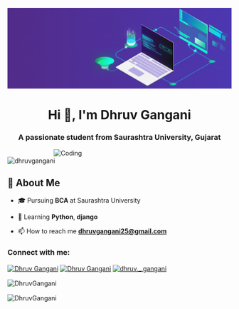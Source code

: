 ![Header](https://raw.githubusercontent.com/KShukhrat/KShukhrat/main/assets/header_gif.gif)
<h1 align="center">Hi 👋, I'm Dhruv Gangani</h1>
<h3 align="center">A passionate student from Saurashtra University, Gujarat</h3>

<img align="right" alt="Coding" width="400" src="https://cdn.dribbble.com/users/1162077/screenshots/3848914/programmer.gif">

<p align="left"> <img src="https://komarev.com/ghpvc/?username=dhruvgangani&label=Profile%20views&color=0e75b6&style=flat" alt="dhruvgangani" /> </p>


## 🚀 About Me
- 🎓 Pursuing **BCA** at Saurashtra University
- 🌱 Learning **Python**, **django**

- 📫 How to reach me **dhruvgangani25@gmail.com**

<h3 align="left">Connect with me:</h3>
<p align="left">
<a href="https://x.com/DhruvGangani24" target="blank"><img align="center" src="https://raw.githubusercontent.com/rahuldkjain/github-profile-readme-generator/master/src/images/icons/Social/twitter.svg" alt="Dhruv Gangani" height="30" width="40" /></a>
<a href="https://linkedin.com/in/Dhruv Gangani" target="blank"><img align="center" src="https://raw.githubusercontent.com/rahuldkjain/github-profile-readme-generator/master/src/images/icons/Social/linked-in-alt.svg" alt="Dhruv Gangani" height="30" width="40" /></a>
<a href="https://instagram.com/dhruv._.gangani" target="blank"><img align="center" src="https://raw.githubusercontent.com/rahuldkjain/github-profile-readme-generator/master/src/images/icons/Social/instagram.svg" alt="dhruv._.gangani" height="30" width="40" /></a>
</p>

<p><img align="center" src="https://github-readme-stats.vercel.app/api/top-langs?username=DhruvGangani-devOps&show_icons=true&locale=en&layout=compact" alt="DhruvGangani" /></p>

<p><img align="center" src="https://github-readme-streak-stats.herokuapp.com/?user=DhruvGangani-devOps&" alt="DhruvGangani" /></p>
